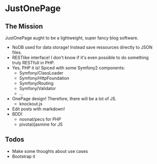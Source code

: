 # JustOnePage

## The Mission

JustOnePage aught to be a lightweight, super fancy blog software.

* NoDB used for data storage! Instead save ressources directly to JSON files.
* RESTlike interface! I don't know if it's even possible to do something truly RESTfull in PHP.
* Yes, PHP it is! Spiced with some Symfony2 components:
  * Symfony/ClassLoader
  * Symfony/HttpFoundation
  * Symfony/Routing
  * Symfony/Validator
  * ...
* OnePage design! Therefore, there will be a lot of JS.
  * knockout.js
* Edit posts with markdown!
* BDD!
  * noonat/pecs for PHP
  * pivotal/jasmine for JS

## Todos

* Make some thoughts about use cases
* Bootstrap it
